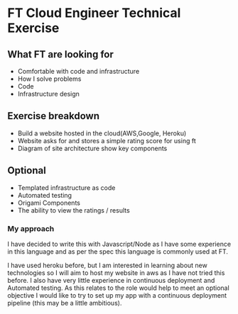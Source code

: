 # FT Cloud Engineer Technical Exercise

## What FT are looking for
* Comfortable with code and infrastructure
* How I solve problems
* Code
* Infrastructure design

## Exercise breakdown
* Build a website hosted in the cloud(AWS,Google, Heroku)
* Website asks for and stores a simple rating score for using ft
* Diagram of site architecture show key components

## Optional
* Templated infrastructure as code
* Automated testing
* Origami Components
* The ability to view the ratings / results

### My approach

I have decided to write this with Javascript/Node as I have some experience in this language
and as per the spec this language is commonly used at FT.

I have used heroku before, but I am interested in learning about new technologies
so I will aim to host my website in aws as I have not tried this before.
I also have very little experience in continuous deployment and Automated testing.
As this relates to the role would help to meet an optional objective I would like to try
to set up my app with a continuous deployment pipeline (this may be a little ambitious).
